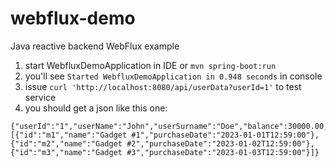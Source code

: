 # webflux-demo
Java reactive backend WebFlux example

1. start WebfluxDemoApplication in IDE or ```mvn spring-boot:run```
2. you'll see ```Started WebfluxDemoApplication in 0.948 seconds``` in console
3. issue ```curl 'http://localhost:8080/api/userData?userId=1'``` to test service
4. you should get a json like this one:
```
{"userId":"1","userName":"John","userSurname":"Doe","balance":30000.00,"purchasedMaterials":[{"id":"m1","name":"Gadget #1","purchaseDate":"2023-01-01T12:59:00"},{"id":"m2","name":"Gadget #2","purchaseDate":"2023-01-02T12:59:00"},{"id":"m3","name":"Gadget #3","purchaseDate":"2023-01-03T12:59:00"}]}
```
